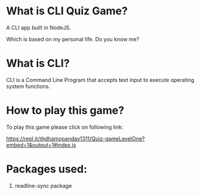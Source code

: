 # What is CLI Quiz Game?

A CLI app built in NodeJS. 

Which is based on my personal life. Do you know me?

# What is CLI?
CLI is a Command Line Program that accepts text input to execute operating system functions.

# How to play this game? 

To play this game please click on following link:

https://repl.it/@dhamopandav1311/Quiz-gameLevelOne?embed=1&output=1#index.js

# Packages used:

1. readline-sync package
